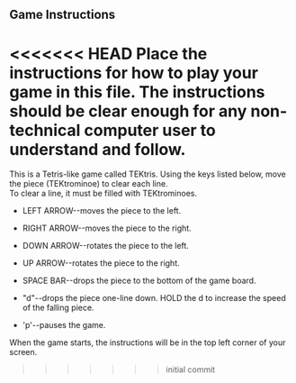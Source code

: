 ## Game Instructions

<<<<<<< HEAD
Place the instructions for how to play your game in this file.  The instructions should be clear enough for any non-technical computer user to understand and follow.
=======
This is a Tetris-like game called TEKtris.  Using the keys listed below, move the piece (TEKtrominoe) to clear each line.  
To clear a line, it must be filled with TEKtrominoes.  

* LEFT ARROW--moves the piece to the left. 

* RIGHT ARROW--moves the piece to the right. 

* DOWN ARROW--rotates the piece to the left. 

* UP ARROW--rotates the piece to the right. 

* SPACE BAR--drops the piece to the bottom of the game board. 

* "d"--drops the piece one-line down.  HOLD the d to increase the speed of the falling piece. 

* 'p'--pauses the game. 

When the game starts, the instructions will be in the top left corner of your screen. 
>>>>>>> initial commit





